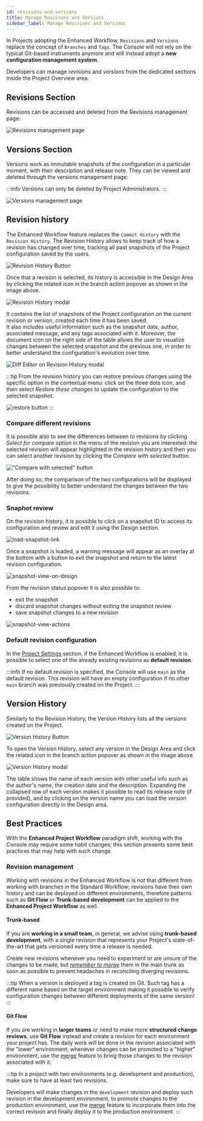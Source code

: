 ```yaml
---
id: revisions-and-versions
title: Manage Revisions and Versions
sidebar_label: Manage Revisions and Versions
---
```


In Projects adopting the Enhanced Workflow, `Revisions` and `Versions` replace the concept of `Branches` and `Tags`.
The Console will not rely on the typical Git-based instruments anymore and will instead adopt a **new configuration management system**.

Developers can manage *revisions* and *versions* from the dedicated sections inside the Project Overview area.

## Revisions Section

 Revisions can be accessed and deleted from the Revisions management page:

![Revisions management page](img/revisions-overview.png)

## Versions Section

Versions work as immutable snapshots of the configuration in a particular moment, with their description and release note. They can be viewed and deleted through the versions management page:

:::info
Versions can only be deleted by Project Administrators.
:::

![Versions management page](img/versions-overview.png)

## Revision history

The Enhanced Workflow feature replaces the `Commit History` with the `Revision History`.
The Revision History allows to keep track of how a revision has changed over time, tracking all past snapshots of the Project configuration saved by the users.

<div style={{display: 'flex', justifyContent: 'center'}}>

![Revision History Button](img/revision-history-button.png)

</div>

Once that a revision is selected, its history is accessible in the Design Area by clicking the related icon in the branch action popover as shown in the image above.

![Revision History modal](img/revision-history.png)

It contains the list of snapshots of the Project configuration on the current revision or version, created each time it has been saved.  
It also includes useful information such as the snapshot date, author, associated message, and any tags associated with it.
Moreover, the document icon on the right side of the table allows the user to visualize changes between the selected snapshot and the previous one,
in order to better understand the configuration's evolution over time.

![Diff Editor on Revision History modal](img/diff-editor-on-revision-history.png)

:::tip
From the revision history you can restore previous changes using the specific option in the contextual menu:
click on the three dots icon, and then select *Restore these changes* to update the configuration to the selected snapshot.

![restore button](img/revision-history-restore-changes-button.png)
:::

### Compare different revisions

It is possible also to see the differences between to revisions by clicking *Select for compare* option in the menu of the revision you are interested:
the selected revision will appear highlighted in the revision history and then you can select another revision by clicking the *Compare with selected* button.

!["Compare with selected" button](img/compare-snapshots.png)

After doing so, the comparison of the two configurations will be displayed to give the possibility to better understand the changes between the two revisions.

### Snaphot review

On the revision history, it is possible to click on a snapshot ID to access its configuration and review and edit it using the Design section.

![load-snapshot-link](img/load-snapshot-link.png)

Once a snapshot is loaded, a warning message will appear as an overlay at the bottom with a button to exit the snapshot and return to the latest revision configuration.

![snapshot-view-on-design](img/snapshot-view-on-design.png)

From the revision status popover it is also possible to:

- exit the snapshot
- discard snapshot changes without exiting the snapshot review
- save snapshot changes to a new revision

![snapshot-view-actions](img/snapshot-view-actions.png)

### Default revision configuration

In the [Project Settings](/console/project-configuration/project-settings.md) section, if the Enhanced Workflow is enabled, it is possible to select one of the already existing revisions as **default revision**.

:::info
If no default revision is specified, the Console will use `main` as the default revision.
This revision will have an empty configuration if no other `main` branch was previously created on the Project.
:::

## Version History

Similarly to the Revision History, the Version History lists all the versions created on the Project.

<div style={{display: 'flex', justifyContent: 'center'}}>

![Version History Button](img/version-history-button.png)

</div>

To open the Version History, select any version in the Design Area and click the related icon in the branch action popover as shown in the image above.

![Version History modal](img/version-history-modal.png)

The table shows the name of each version with other useful info such as the author's name, the creation date and the description. Expanding the collapsed row of each version makes it possible to read its release note (if provided), and by clicking on the version name you can load the version configuration directly in the Design area.

## Best Practices

With the **Enhanced Project Workflow** paradigm shift, working with the Console may require some habit changes; this section presents some best practices that may help with such change.

### Revision management

Working with revisions in the Enhanced Workflow is not that different from working with branches in the Standard Workflow; revisions have their own history and can be deployed on different environments, therefore patterns such as **Git Flow** or **Trunk-based development** can be applied to the **Enhanced Project Workflow** as well.

#### Trunk-based

If you are **working in a small team**, in general, we advise using **trunk-based development**, with a single revision that represents your Project's state-of-the-art that gets versioned every time a release is needed.

Create new revisions whenever you need to experiment or are unsure of the changes to be made, but [*remember to merge*](/development_suite/api-console/api-design/merge_collaboration.md#how-to-perform-a-merge-of-configurations) them in the main trunk as soon as possible to prevent headaches in reconciling diverging revisions.

:::tip
When a version is deployed a tag is created on Git. Such tag has a different name based on the target environment making it possible to verify configuration changes between different deployments of the same version!
:::

#### Git Flow

If you are working in **larger teams** or need to make more **structured change reviews**, use **Git Flow** instead and create a revision for each environment your project has. The daily work will be done in the revision associated with the "lower" environment;
whenever changes can be promoted to a "higher" environment, use the [merge](/development_suite/api-console/api-design/merge_collaboration.md#how-to-perform-a-merge-of-configurations) feature to bring those changes to the revision associated with it.

:::tip
In a project with two environments (e.g. development and production), make sure to have at least two revisions.

Developers will make changes in the `development` revision and deploy such revision in the development environment; to promote changes to the production environment, use the [merge](/development_suite/api-console/api-design/merge_collaboration.md#how-to-perform-a-merge-of-configurations) feature to incorporate them into the correct revision and finally deploy it to the production environment.
:::
